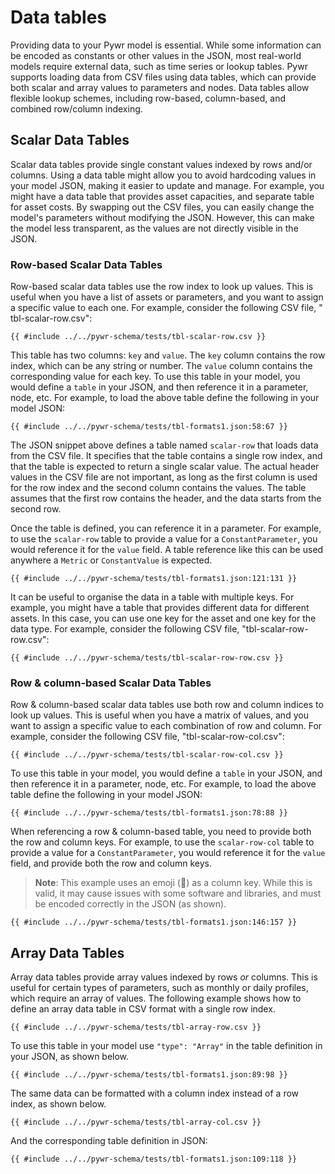 # Data tables

Providing data to your Pywr model is essential. While some information can be encoded as constants or other values in
the JSON, most real-world models require external data, such as time series or lookup tables. Pywr supports loading data
from CSV files using data tables, which can provide both scalar and array values to parameters and nodes. Data tables
allow flexible lookup schemes, including row-based, column-based, and combined row/column indexing.

## Scalar Data Tables

Scalar data tables provide single constant values indexed by rows and/or columns. Using a data table might allow
you to avoid hardcoding values in your model JSON, making it easier to update and manage. For example, you might have a
data table that provides asset capacities, and separate table for asset costs. By swapping out the CSV files, you can
easily change the model's parameters without modifying the JSON. However, this can make the model less transparent, as
the values are not directly visible in the JSON.

### Row-based Scalar Data Tables

Row-based scalar data tables use the row index to look up values. This is useful when you have a list of assets or
parameters, and you want to assign a specific value to each one. For example, consider the following CSV file, "
tbl-scalar-row.csv":

[//]: # (@formatter:off)

```csv,ignore
{{ #include ../../pywr-schema/tests/tbl-scalar-row.csv }}
```

[//]: # (@formatter:on)

This table has two columns: `key` and `value`. The `key` column contains the row index, which can be any string or
number. The `value` column contains the corresponding value for each key. To use this table in your model, you would
define a `table` in your JSON, and then reference it in a parameter, node, etc. For example, to load the above
table define the following in your model JSON:

[//]: # (@formatter:off)

```json,ignore
{{ #include ../../pywr-schema/tests/tbl-formats1.json:58:67 }}
```

[//]: # (@formatter:on)

The JSON snippet above defines a table named `scalar-row` that loads data from the CSV file. It specifies that the
table contains a single row index, and that the table is expected to return a single scalar value. The actual header
values in the CSV file are not important, as long as the first column is used for the row index and the second column
contains the values. The table assumes that the first row contains the header, and the data starts from the second row.

Once the table is defined, you can reference it in a parameter. For example, to use the `scalar-row` table to provide
a value for a `ConstantParameter`, you would reference it for the `value` field. A table reference like this can be
used anywhere a `Metric` or `ConstantValue` is expected.

[//]: # (@formatter:off)

```json,ignore
{{ #include ../../pywr-schema/tests/tbl-formats1.json:121:131 }}
```

[//]: # (@formatter:on)

It can be useful to organise the data in a table with multiple keys. For example, you might have a table that provides
different data for different assets. In this case, you can use one key for the asset and one key for the data type.
For example, consider the following CSV file, "tbl-scalar-row-row.csv":

[//]: # (@formatter:off)

```csv,ignore
{{ #include ../../pywr-schema/tests/tbl-scalar-row-row.csv }}
```

[//]: # (@formatter:on)

### Row & column-based Scalar Data Tables

Row & column-based scalar data tables use both row and column indices to look up values. This is useful when you have
a matrix of values, and you want to assign a specific value to each combination of row and column. For example, consider
the following CSV file, "tbl-scalar-row-col.csv":

[//]: # (@formatter:off)

```csv,ignore
{{ #include ../../pywr-schema/tests/tbl-scalar-row-col.csv }}
```

[//]: # (@formatter:on)

To use this table in your model, you would define a `table` in your JSON, and then reference it in a parameter, node,
etc. For example, to load the above table define the following in your model JSON:

[//]: # (@formatter:off)

```json,ignore
{{ #include ../../pywr-schema/tests/tbl-formats1.json:78:88 }}
```

[//]: # (@formatter:on)

When referencing a row & column-based table, you need to provide both the row and column keys. For example, to use the
`scalar-row-col` table to provide a value for a `ConstantParameter`, you would reference it for the `value` field, and
provide both
the row and column keys.

> **Note**: This example uses an emoji (🐍) as a column key. While this is valid, it may cause issues with some software
> and libraries, and must be encoded correctly in the JSON (as shown).


[//]: # (@formatter:off)

```json,ignore
{{ #include ../../pywr-schema/tests/tbl-formats1.json:146:157 }}
```

[//]: # (@formatter:on)

## Array Data Tables

Array data tables provide array values indexed by rows *or* columns. This is useful for certain types of parameters,
such as monthly or daily profiles, which require an array of values. The following example shows how to define
an array data table in CSV format with a single row index.

[//]: # (@formatter:off)

```csv,ignore
{{ #include ../../pywr-schema/tests/tbl-array-row.csv }}
```

[//]: # (@formatter:on)

To use this table in your model use `"type": "Array"` in the table definition in your JSON, as shown below.

[//]: # (@formatter:off)

```json,ignore
{{ #include ../../pywr-schema/tests/tbl-formats1.json:89:98 }}
```

[//]: # (@formatter:on)


The same data can be formatted with a column index instead of a row index, as shown below.

[//]: # (@formatter:off)

```csv,ignore
{{ #include ../../pywr-schema/tests/tbl-array-col.csv }}
```

[//]: # (@formatter:on)

And the corresponding table definition in JSON:

[//]: # (@formatter:off)

```json,ignore
{{ #include ../../pywr-schema/tests/tbl-formats1.json:109:118 }}
```

[//]: # (@formatter:on)